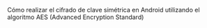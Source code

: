 Cómo realizar el cifrado de clave simétrica en Android utilizando el algoritmo AES (Advanced Encryption Standard)
